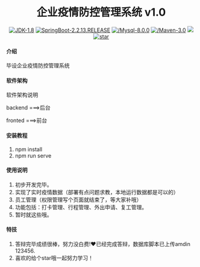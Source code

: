 <h1 align="center">企业疫情防控管理系统 v1.0</h1>

<p align="center">
 <a href="https://gitee.com/hhangvip" target="__blank"><img alt="JDK-1.8" src="https://img.shields.io/badge/JDK-%201.8-brightgreen"></a>
 <a href="https://gitee.com/hhangvip" target="__blank"><img alt="SpringBoot-2.2.13.RELEASE" src="https://img.shields.io/badge/SpringBoot-2.2.13.RELEASE-blue"></a>
<a href="https://gitee.com/hhangvip" target="__blank"><img alt="/Mysql-8.0.0" src="https://img.shields.io/badge/Mysql-8.0.0-red"></a>
<a href="https://gitee.com/hhangvip" target="__blank"><img alt="/Maven-3.0" src="https://img.shields.io/badge/Maven-3.0-orange"></a>
<a href='https://gitee.com/hhangvip/EEPC'> <img src='https://img.shields.io/badge/Author-HHANG-orange.svg'></img></a>
<a href='https://gitee.com/cxq21/book/stargazers'><img src='https://gitee.com/hhangvip/EEPC/badge/star.svg' alt='star'></img></a>




</p>






#### 介绍
毕设企业疫情防控管理系统


#### 软件架构
软件架构说明

backend ===>后台

fronted ===>前台

#### 安装教程

1.  npm install
2.  npm run serve

#### 使用说明

1.  初步开发完毕。
2.  实现了实时疫情数据（部署有点问题求教，本地运行数据都是可以的）
3.  员工管理（权限管理写个页面就结束了，等大家补哦）
4.  功能包括：打卡管理、行程管理、外出申请、复工管理。
5.  暂时就这些哦。


#### 特技

1.  答辩完毕成绩很棒，努力没白费!♥已经完成答辩，数据库脚本已上传amdin 123456.
2.  喜欢的给个star哦一起努力学习！
